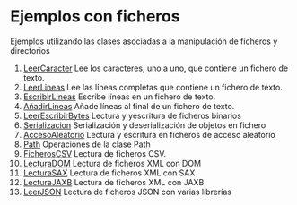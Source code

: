 # Ejemplos con ficheros

Ejemplos utilizando las clases asociadas a la manipulación de ficheros y directorios

1. [LeerCaracter](LeerCaracter.java)
Lee los caracteres, uno a uno, que contiene un fichero de texto.
2. [LeerLineas](LeerLineas.java)
Lee las líneas completas que contiene un fichero de texto.
3. [EscribirLineas](EscribirLineas.java)
Escribe líneas en un fichero de texto.
4. [AñadirLineas](AnadirLineas.java)
Añade líneas al final de un fichero de texto.
5. [LeerEscribirBytes](LeerEscribirBytes.java)
Lectura y yescritura de ficheros binarios
6. [Serializacion](Serializacion.java)
Serialización y deserialización de objetos en fichero
7. [AccesoAleatorio](AccesoAleatorio.java)
Lectura y escritura en ficheros de acceso aleatorio
8. [Path](UsoPath.java)
Operaciones de la clase Path
9. [FicherosCSV](FicherosCSV.java)
Lectura de ficheros CSV. 
10. [LecturaDOM](LecturaDOM.java)
Lectura de ficheros XML con DOM
11. [LecturaSAX](LecturaSAX.java)
Lectura de ficheros XML con SAX
12. [LecturaJAXB](LecturaJAXB.java)
Lectura de ficheros XML con JAXB
13. [LeerJSON](LeerJson.java)
Lectura de ficheros JSON con varias librerías